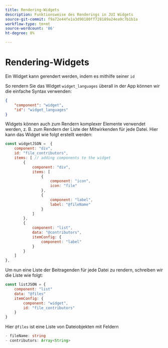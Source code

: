 ```yaml
---
title: Rendering-Widgets
description: Funktionsweise des Renderings in JUI Widgets
source-git-commit: f9a72e44fe1a3d90180ff728189a24ea9c7b1b1a
workflow-type: tm+mt
source-wordcount: '86'
ht-degree: 0%

---
```


# Rendering-Widgets

Ein Widget kann gerendert werden, indem es mithilfe seiner `id`

So rendern Sie das Widget `widget_languages` überall in der App können wir die einfache Syntax verwenden:

```json
{
    "component": "widget",
    "id": "widget_languages"
}
```

Widgets können auch zum Rendern komplexer Elemente verwendet werden, z. B. zum Rendern der Liste der Mitwirkenden für jede Datei.
Hier kann das Widget wie folgt erstellt werden:

```js title="fileContributorsWidget.js"
const widgetJSON =  {
    component: "div", 
    id: "file_contributors", 
    items: [ // adding components to the widget
        {
            component: "div",
            items: [
                {
                    component: "icon",
                    icon: "file"
                },
                {
                    component: "label",
                    label: "@fileName"
                }
            ]
        },
        {
            component: "list",
            data: "@contributors",
            itemConfig: {
                component: "label"
            }
        }
    ]
},
```

Um nun eine Liste der Beitragenden für jede Datei zu rendern, schreiben wir die Liste wie folgt:

```js title="fileContributorsList.js"
const listJSON = {
    component: "list"
    data: "@files"
    itemConfig: {
        component: "widget",
        id: "file_contributors"
    }
}
```

Hier `@files` ist eine Liste von Dateiobjekten mit Feldern

```typescript
- fileName: string
- contributors: Array<String>
```
